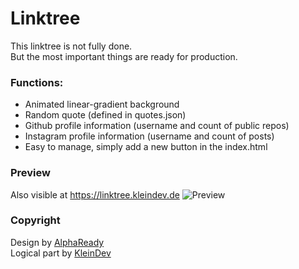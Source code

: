 # Linktree

This linktree is not fully done.  
But the most important things are ready for production.

### Functions:
* Animated linear-gradient background
* Random quote (defined in quotes.json)
* Github profile information (username and count of public repos)
* Instagram profile information (username and count of posts)
* Easy to manage, simply add a new button in the index.html

### Preview
Also visible at https://linktree.kleindev.de
![Preview](https://i.imgur.com/yI6MkY6.png)

### Copyright
Design by [AlphaReady](https://www.alphaready.co)  
Logical part by [KleinDev](https://github.com/KleinDevDE)